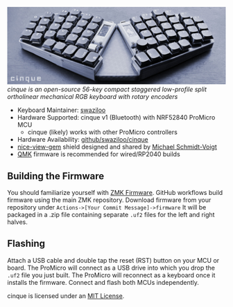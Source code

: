 ![cinque wireless build](cinque0071.jpg)
*cinque is an open-source 56-key compact staggered low-profile split ortholinear mechanical RGB keyboard with rotary encoders*

* Keyboard Maintainer: [swaziloo](https://github.com/swaziloo)
* Hardware Supported: cinque v1 (Bluetooth) with NRF52840 ProMicro MCU
  * cinque (likely) works with other ProMicro controllers
* Hardware Availability: [github/swaziloo/cinque](https://github.com/swaziloo/cinque)
* [nice-view-gem](https://github.com/M165437/nice-view-gem) shield designed and shared by [Michael Schmidt-Voigt](https://github.com/M165437)
* [QMK](https://github.com/swaziloo/cinque/blob/main/qmk/cinque/README.md) firmware is recommended for wired/RP2040 builds

## Building the Firmware
You should familiarize yourself with [ZMK Firmware](https://zmk.dev/docs/user-setup).
GitHub workflows build firmware using the main ZMK repository.
Download firmware from your repository under `Actions->[Your Commit Message]->firmware` 
It will be packaged in a .zip file containing separate `.uf2` files for the left and right halves.

## Flashing
Attach a USB cable and double tap the reset (RST) button on your MCU or board. 
The ProMicro will connect as a USB drive into which you drop the `.uf2` file you just built.
The ProMicro will reconnect as a keyboard once it installs the firmware. 
Connect and flash both MCUs independently.

cinque is licensed under an [MIT License](LICENSE).
